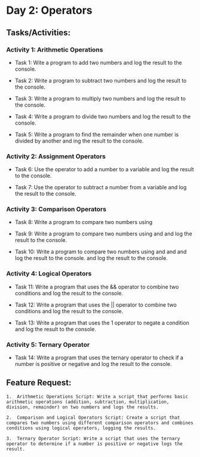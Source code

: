 # Day 2: Operators

## Tasks/Activities:

### Activity 1: Arithmetic Operations

-   Task 1: Wite a program to add two numbers and log the result to the console.

-   Task 2: Write a program to subtract two numbers and log the result to the console.

-   Task 3: Write a program to multiply two numbers and log the result to the console.

-   Task 4: Write a program to divide two numbers and log the result to the console.

-   Task 5: Write a program to find the remainder when one number is divided by another and ing the result to the console.

### Activity 2: Assignment Operators

-   Task 6: Use the operator to add a number to a variable and log the result to the console.

-   Task 7: Use the operator to subtract a number from a variable and log the result to the console.

### Activity 3: Comparison Operators

-   Task 8: Write a program to compare two numbers using

-   Task 9: Write a program to compare two numbers using and and log the result to the console.

-   Task 10: Write a program to compare two numbers using and and and log the result to the console. and log the result to the console.

### Activity 4: Logical Operators

-   Task 11: Write a program that uses the && operator to combine two conditions and log the result to the console.

-   Task 12: Write a program that uses the || operator to combine two conditions and log the result to the console.

-   Task 13: Write a program that uses the 1 operator to negate a condition and log the result to the console.

### Activity 5: Ternary Operator

-   Task 14: Write a program that uses the ternary operator to check if a number is positive or negative and log the result to the console.

## Feature Request:

    1.  Arithmetic Operations Script: Write a script that performs basic arithmetic operations (addition, subtraction, multiplication, division, remainder) on two numbers and logs the results.

    2.  Comparison and Logical Operators Script: Create a script that compares two numbers using different comparison operators and combines conditions using logical operators, logging the results.

    3.  Ternary Operator Script: Write a script that uses the ternary operator to determine if a number is positive or negative logs the result.
